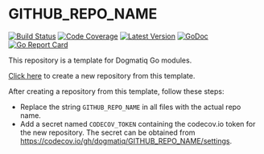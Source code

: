 # GITHUB_REPO_NAME

[![Build Status](http://img.shields.io/travis/com/dogmatiq/GITHUB_REPO_NAME/master.svg)](https://travis-ci.com/dogmatiq/GITHUB_REPO_NAME)
[![Code Coverage](https://img.shields.io/codecov/c/github/dogmatiq/GITHUB_REPO_NAME/master.svg)](https://codecov.io/github/dogmatiq/GITHUB_REPO_NAME)
[![Latest Version](https://img.shields.io/github/tag/dogmatiq/GITHUB_REPO_NAME.svg?label=semver)](https://semver.org)
[![GoDoc](https://godoc.org/github.com/dogmatiq/GITHUB_REPO_NAME?status.svg)](https://godoc.org/github.com/dogmatiq/GITHUB_REPO_NAME)
[![Go Report Card](https://goreportcard.com/badge/github.com/dogmatiq/GITHUB_REPO_NAME)](https://goreportcard.com/report/github.com/dogmatiq/GITHUB_REPO_NAME)

This repository is a template for Dogmatiq Go modules.

[Click here](https://github.com/dogmatiq/template/generate) to create a new
repository from this template.

After creating a repository from this template, follow these steps:

- Replace the string `GITHUB_REPO_NAME` in all files with the actual repo name.
- Add a secret named `CODECOV_TOKEN` containing the codecov.io token for the new repository.
  The secret can be obtained from https://codecov.io/gh/dogmatiq/GITHUB_REPO_NAME/settings.
